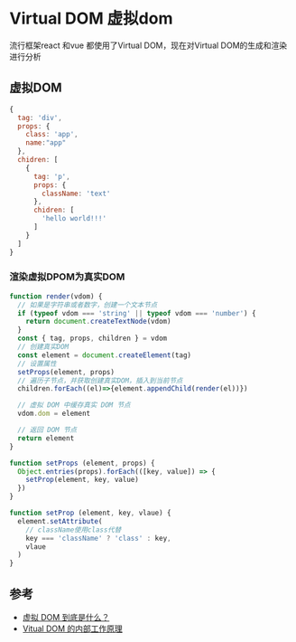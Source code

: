 # Virtual DOM 虚拟dom
流行框架react 和vue 都使用了Virtual DOM，现在对Virtual DOM的生成和渲染进行分析
## 虚拟DOM
```js
{
  tag: 'div',
  props: {
    class: 'app',
    name:"app"
  },
  chidren: [
    {
      tag: 'p',
      props: {
        className: 'text'
      },
      chidren: [
        'hello world!!!'
      ]
    }
  ]
}
```
### 渲染虚拟DPOM为真实DOM
```js
function render(vdom) {
  // 如果是字符串或者数字，创建一个文本节点
  if (typeof vdom === 'string' || typeof vdom === 'number') {
    return document.createTextNode(vdom)
  }
  const { tag, props, children } = vdom
  // 创建真实DOM
  const element = document.createElement(tag)
  // 设置属性
  setProps(element, props)
  // 遍历子节点，并获取创建真实DOM，插入到当前节点
  children.forEach((el)=>{element.appendChild(render(el))})

  // 虚拟 DOM 中缓存真实 DOM 节点
  vdom.dom = element

  // 返回 DOM 节点
  return element
}

function setProps (element, props) {
  Object.entries(props).forEach(([key, value]) => {
    setProp(element, key, value)
  })
}

function setProp (element, key, vlaue) {
  element.setAttribute(
    // className使用class代替
    key === 'className' ? 'class' : key,
    vlaue
  )
}
```

## 参考
- [虚拟 DOM 到底是什么？](https://zhuanlan.zhihu.com/p/75533792)
- [Vitual DOM 的内部工作原理](https://efe.baidu.com/blog/the-inner-workings-of-virtual-dom/)